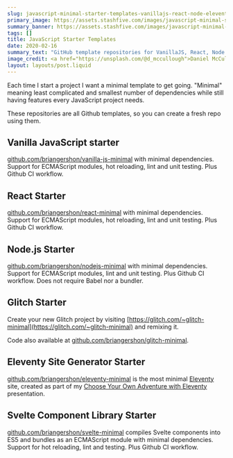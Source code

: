 ```yaml
---
slug: javascript-minimal-starter-templates-vanillajs-react-node-eleventy
primary_image: https://assets.stashfive.com/images/javascript-minimal-starter-templates-vanillajs-react-node-eleventy/full.jpeg
summary_banner: https://assets.stashfive.com/images/javascript-minimal-starter-templates-vanillajs-react-node-eleventy/slice.jpeg
tags: []
title: JavaScript Starter Templates
date: 2020-02-16
summary_text: "GitHub template repositories for VanillaJS, React, Node.js, Glitch, Eleventy and Svelte with ES modules, hot reloading, testing, and CI workflows."
image_credit: <a href="https://unsplash.com/@d_mccullough">Daniel McCullough</a>
layout: layouts/post.liquid
---
```


Each time I start a project I want a minimal template to get going. "Minimal" meaning least complicated and smallest number of dependencies while still having features every JavaScript project needs.

These repositories are all Github templates, so you can create a fresh repo using them.

## Vanilla JavaScript starter

[github.com/briangershon/vanilla-js-minimal](https://github.com/briangershon/vanilla-js-minimal) with minimal dependencies. Support for ECMAScript modules, hot reloading, lint and unit testing. Plus Github CI workflow.

## React Starter

[github.com/briangershon/react-minimal](https://github.com/briangershon/react-minimal) with minimal dependencies. Support for ECMAScript modules, hot reloading, lint and unit testing. Plus Github CI workflow.

## Node.js Starter

[github.com/briangershon/nodejs-minimal](https://github.com/briangershon/nodejs-minimal) with minimal dependencies. Support for ECMAScript modules, lint and unit testing. Plus Github CI workflow. Does not require Babel nor a bundler.

## Glitch Starter

Create your new Glitch project by visiting [https://glitch.com/~glitch-minimal](https://glitch.com/~glitch-minimal) and remixing it.

Code also available at [github.com/briangershon/glitch-minimal](https://github.com/briangershon/glitch-minimal).

## Eleventy Site Generator Starter

[github.com/briangershon/eleventy-minimal](https://github.com/briangershon/eleventy-minimal) is the most minimal [Eleventy](https://www.11ty.dev) site, created as part of my [Choose Your Own Adventure with Eleventy](../choose-your-own-adventure-with-eleventy/) presentation.

## Svelte Component Library Starter

[github.com/briangershon/svelte-minimal](https://github.com/briangershon/svelte-minimal) compiles Svelte components into ES5 and bundles as an ECMAScript module with minimal dependencies. Support for hot reloading, lint and testing. Plus Github CI workflow.
